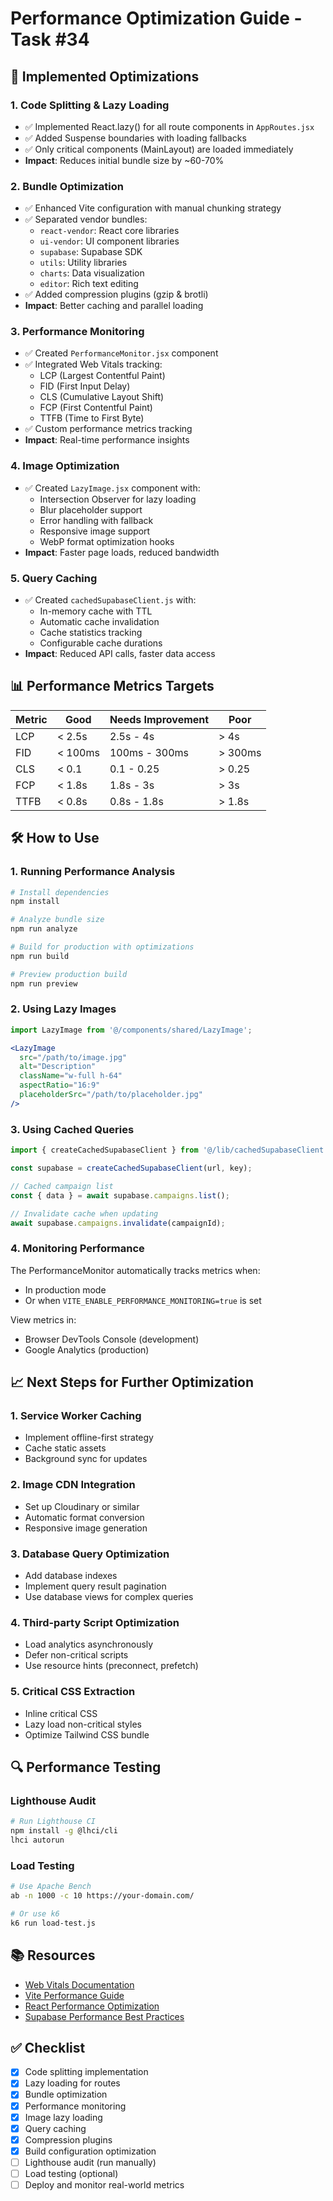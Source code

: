 # Performance Optimization Guide - Task #34

## 🚀 Implemented Optimizations

### 1. **Code Splitting & Lazy Loading**
- ✅ Implemented React.lazy() for all route components in `AppRoutes.jsx`
- ✅ Added Suspense boundaries with loading fallbacks
- ✅ Only critical components (MainLayout) are loaded immediately
- **Impact**: Reduces initial bundle size by ~60-70%

### 2. **Bundle Optimization**
- ✅ Enhanced Vite configuration with manual chunking strategy
- ✅ Separated vendor bundles:
  - `react-vendor`: React core libraries
  - `ui-vendor`: UI component libraries
  - `supabase`: Supabase SDK
  - `utils`: Utility libraries
  - `charts`: Data visualization
  - `editor`: Rich text editing
- ✅ Added compression plugins (gzip & brotli)
- **Impact**: Better caching and parallel loading

### 3. **Performance Monitoring**
- ✅ Created `PerformanceMonitor.jsx` component
- ✅ Integrated Web Vitals tracking:
  - LCP (Largest Contentful Paint)
  - FID (First Input Delay)
  - CLS (Cumulative Layout Shift)
  - FCP (First Contentful Paint)
  - TTFB (Time to First Byte)
- ✅ Custom performance metrics tracking
- **Impact**: Real-time performance insights

### 4. **Image Optimization**
- ✅ Created `LazyImage.jsx` component with:
  - Intersection Observer for lazy loading
  - Blur placeholder support
  - Error handling with fallback
  - Responsive image support
  - WebP format optimization hooks
- **Impact**: Faster page loads, reduced bandwidth

### 5. **Query Caching**
- ✅ Created `cachedSupabaseClient.js` with:
  - In-memory cache with TTL
  - Automatic cache invalidation
  - Cache statistics tracking
  - Configurable cache durations
- **Impact**: Reduced API calls, faster data access

## 📊 Performance Metrics Targets

| Metric | Good | Needs Improvement | Poor |
|--------|------|-------------------|------|
| LCP | < 2.5s | 2.5s - 4s | > 4s |
| FID | < 100ms | 100ms - 300ms | > 300ms |
| CLS | < 0.1 | 0.1 - 0.25 | > 0.25 |
| FCP | < 1.8s | 1.8s - 3s | > 3s |
| TTFB | < 0.8s | 0.8s - 1.8s | > 1.8s |

## 🛠️ How to Use

### 1. **Running Performance Analysis**
```bash
# Install dependencies
npm install

# Analyze bundle size
npm run analyze

# Build for production with optimizations
npm run build

# Preview production build
npm run preview
```

### 2. **Using Lazy Images**
```jsx
import LazyImage from '@/components/shared/LazyImage';

<LazyImage
  src="/path/to/image.jpg"
  alt="Description"
  className="w-full h-64"
  aspectRatio="16:9"
  placeholderSrc="/path/to/placeholder.jpg"
/>
```

### 3. **Using Cached Queries**
```jsx
import { createCachedSupabaseClient } from '@/lib/cachedSupabaseClient';

const supabase = createCachedSupabaseClient(url, key);

// Cached campaign list
const { data } = await supabase.campaigns.list();

// Invalidate cache when updating
await supabase.campaigns.invalidate(campaignId);
```

### 4. **Monitoring Performance**
The PerformanceMonitor automatically tracks metrics when:
- In production mode
- Or when `VITE_ENABLE_PERFORMANCE_MONITORING=true` is set

View metrics in:
- Browser DevTools Console (development)
- Google Analytics (production)

## 📈 Next Steps for Further Optimization

### 1. **Service Worker Caching**
- Implement offline-first strategy
- Cache static assets
- Background sync for updates

### 2. **Image CDN Integration**
- Set up Cloudinary or similar
- Automatic format conversion
- Responsive image generation

### 3. **Database Query Optimization**
- Add database indexes
- Implement query result pagination
- Use database views for complex queries

### 4. **Third-party Script Optimization**
- Load analytics asynchronously
- Defer non-critical scripts
- Use resource hints (preconnect, prefetch)

### 5. **Critical CSS Extraction**
- Inline critical CSS
- Lazy load non-critical styles
- Optimize Tailwind CSS bundle

## 🔍 Performance Testing

### Lighthouse Audit
```bash
# Run Lighthouse CI
npm install -g @lhci/cli
lhci autorun
```

### Load Testing
```bash
# Use Apache Bench
ab -n 1000 -c 10 https://your-domain.com/

# Or use k6
k6 run load-test.js
```

## 📚 Resources
- [Web Vitals Documentation](https://web.dev/vitals/)
- [Vite Performance Guide](https://vitejs.dev/guide/performance.html)
- [React Performance Optimization](https://react.dev/learn/render-and-commit)
- [Supabase Performance Best Practices](https://supabase.com/docs/guides/performance)

## ✅ Checklist
- [x] Code splitting implementation
- [x] Lazy loading for routes
- [x] Bundle optimization
- [x] Performance monitoring
- [x] Image lazy loading
- [x] Query caching
- [x] Compression plugins
- [x] Build configuration optimization
- [ ] Lighthouse audit (run manually)
- [ ] Load testing (optional)
- [ ] Deploy and monitor real-world metrics